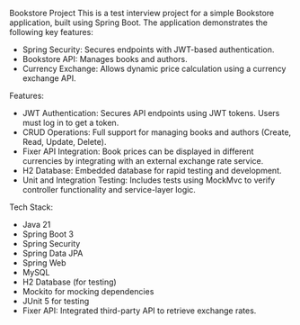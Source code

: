 Bookstore Project
This is a test interview project for a simple Bookstore application, built using Spring Boot. The application demonstrates the following key features:

- Spring Security: Secures endpoints with JWT-based authentication.
- Bookstore API: Manages books and authors.
- Currency Exchange: Allows dynamic price calculation using a currency exchange API.

Features:
- JWT Authentication: Secures API endpoints using JWT tokens. Users must log in to get a token.
- CRUD Operations: Full support for managing books and authors (Create, Read, Update, Delete).
- Fixer API Integration: Book prices can be displayed in different currencies by integrating with an external exchange rate service.
- H2 Database: Embedded database for rapid testing and development.
- Unit and Integration Testing: Includes tests using MockMvc to verify controller functionality and service-layer logic.

Tech Stack:
- Java 21
- Spring Boot 3
- Spring Security
- Spring Data JPA
- Spring Web
- MySQL 
- H2 Database (for testing)
- Mockito for mocking dependencies
- JUnit 5 for testing
- Fixer API: Integrated third-party API to retrieve exchange rates.
